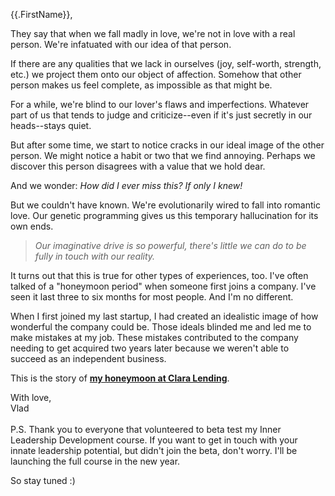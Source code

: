 {{.FirstName}},

They say that when we fall madly in love, we're not in love with a real person. We're infatuated with our idea of that person.

If there are any qualities that we lack in ourselves (joy, self-worth, strength, etc.) we project them onto our object of affection. Somehow that other person makes us feel complete, as impossible as that might be.

For a while, we're blind to our lover's flaws and imperfections. Whatever part of us that tends to judge and criticize--even if it's just secretly in our heads--stays quiet.

But after some time, we start to notice cracks in our ideal image of the other person. We might notice a habit or two that we find annoying. Perhaps we discover this person disagrees with a value that we hold dear. 

And we wonder: _How did I ever miss this? If only I knew!_

But we couldn't have known. We're evolutionarily wired to fall into romantic love. Our genetic programming gives us this temporary hallucination for its own ends. 

> _Our imaginative drive is so powerful, there's little we can do to be fully in touch with our reality._

It turns out that this is true for other types of experiences, too. I've often talked of a "honeymoon period" when someone first joins a company. I've seen it last three to six months for most people. And I'm no different.

When I first joined my last startup, I had created an idealistic image of how wonderful the company could be. Those ideals blinded me and led me to make mistakes at my job. These mistakes contributed to the company needing to get acquired two years later because we weren't able to succeed as an independent business. 

This is the story of **[my honeymoon at Clara Lending](https://softsideoftech.com/corporate-honeymoon)**.

With love,  
Vlad
<br>
<br>
P.S. Thank you to everyone that volunteered to beta test my Inner Leadership Development course. If you want to get in touch with your innate leadership potential, but didn't join the beta, don't worry. I'll be launching the full course in the new year. 
  
So stay tuned :) 